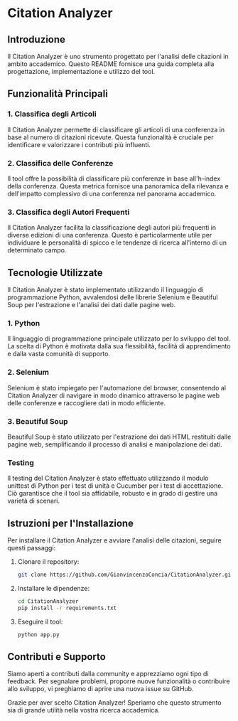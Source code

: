 # Citation Analyzer

## Introduzione
Il Citation Analyzer è uno strumento progettato per l'analisi delle citazioni in ambito accademico. Questo README fornisce una guida completa alla progettazione, implementazione e utilizzo del tool.

## Funzionalità Principali

### 1. Classifica degli Articoli
Il Citation Analyzer permette di classificare gli articoli di una conferenza in base al numero di citazioni ricevute. Questa funzionalità è cruciale per identificare e valorizzare i contributi più influenti.

### 2. Classifica delle Conferenze
Il tool offre la possibilità di classificare più conferenze in base all'h-index della conferenza. Questa metrica fornisce una panoramica della rilevanza e dell'impatto complessivo di una conferenza nel panorama accademico.

### 3. Classifica degli Autori Frequenti
Il Citation Analyzer facilita la classificazione degli autori più frequenti in diverse edizioni di una conferenza. Questo è particolarmente utile per individuare le personalità di spicco e le tendenze di ricerca all'interno di un determinato campo.

## Tecnologie Utilizzate

Il Citation Analyzer è stato implementato utilizzando il linguaggio di programmazione Python, avvalendosi delle librerie Selenium e Beautiful Soup per l'estrazione e l'analisi dei dati dalle pagine web.

### 1. Python
Il linguaggio di programmazione principale utilizzato per lo sviluppo del tool. La scelta di Python è motivata dalla sua flessibilità, facilità di apprendimento e dalla vasta comunità di supporto.

### 2. Selenium
Selenium è stato impiegato per l'automazione del browser, consentendo al Citation Analyzer di navigare in modo dinamico attraverso le pagine web delle conferenze e raccogliere dati in modo efficiente.

### 3. Beautiful Soup
Beautiful Soup è stato utilizzato per l'estrazione dei dati HTML restituiti dalle pagine web, semplificando il processo di analisi e manipolazione dei dati.

### Testing

Il testing del Citation Analyzer è stato effettuato utilizzando il modulo unittest di Python per i test di unità e Cucumber per i test di accettazione. Ciò garantisce che il tool sia affidabile, robusto e in grado di gestire una varietà di scenari.

## Istruzioni per l'Installazione

Per installare il Citation Analyzer e avviare l'analisi delle citazioni, seguire questi passaggi:

1. Clonare il repository:

    ```bash
    git clone https://github.com/GianvincenzoConcia/CitationAnalyzer.git
    ```

2. Installare le dipendenze:

    ```bash
    cd CitationAnalyzer
    pip install -r requirements.txt
    ```

3. Eseguire il tool:

    ```bash
    python app.py
    ```

## Contributi e Supporto

Siamo aperti a contributi dalla community e apprezziamo ogni tipo di feedback. Per segnalare problemi, proporre nuove funzionalità o contribuire allo sviluppo, vi preghiamo di aprire una nuova issue su GitHub.

Grazie per aver scelto Citation Analyzer! Speriamo che questo strumento sia di grande utilità nella vostra ricerca accademica.
